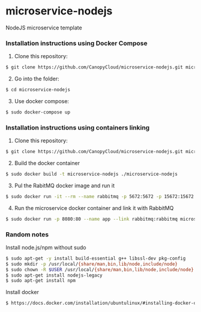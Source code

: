 # microservice-nodejs
NodeJS microservice template

### Installation instructions using Docker Compose

1. Clone this repository:
```sh
$ git clone https://github.com/CanopyCloud/microservice-nodejs.git microservice-nodejs
```
2. Go into the folder:
```sh
$ cd microservice-nodejs
```
3. Use docker compose:
```sh
$ sudo docker-compose up
```

### Installation instructions using containers linking
1. Clone this repository:
```sh
$ git clone https://github.com/CanopyCloud/microservice-nodejs.git microservice-nodejs
```
2. Build the docker container
```sh
$ sudo docker build -t microservice-nodejs ./microservice-nodejs
```
3. Pul the RabitMQ docker image and run it
```sh
$ sudo docker run -it --rm --name rabbitmq -p 5672:5672 -p 15672:15672 rabbitmq
```
4. Run the microservice docker container and link it with RabbitMQ
```sh
$ sudo docker run -p 8080:80 --name app --link rabbitmq:rabbitmq microservice-nodejs
```

### Random notes
Install node.js/npm without sudo
```sh
$ sudo apt-get -y install build-essential g++ libssl-dev pkg-config
$ sudo mkdir -p /usr/local/{share/man,bin,lib/node,include/node}
$ sudo chown -R $USER /usr/local/{share/man,bin,lib/node,include/node}
$ sudo apt-get install nodejs-legacy
$ sudo apt-get install npm
```

Install docker

```sh
$ https://docs.docker.com/installation/ubuntulinux/#installing-docker-on-ubuntu
```
